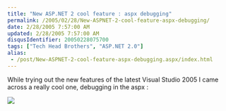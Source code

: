 ```yaml
---
title: "New ASP.NET 2 cool feature : aspx debugging"
permalink: /2005/02/28/New-ASPNET-2-cool-feature-aspx-debugging/
date: 2/28/2005 7:57:00 AM
updated: 2/28/2005 7:57:00 AM
disqusIdentifier: 20050228075700
tags: ["Tech Head Brothers", "ASP.NET 2.0"]
alias:
 - /post/New-ASPNET-2-cool-feature-aspx-debugging.aspx/index.html
---
```

While trying out the new features of the latest Visual Studio 2005 I came 
across a really cool one, debugging in the aspx :

![](http://membres.lycos.fr/lkempe//aspxdebug.jpg)
